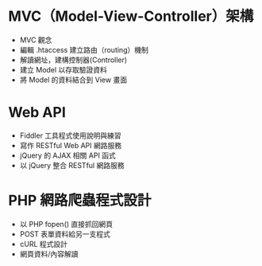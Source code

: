 # MVC（Model-View-Controller）架構
- MVC 觀念
- 編輯 .htaccess 建立路由（routing）機制
- 解讀網址，建構控制器(Controller)
- 建立 Model 以存取驗證資料
- 將 Model 的資料結合到 View 畫面

# Web API
- Fiddler 工具程式使用說明與練習
- 寫作 RESTful Web API 網路服務
- jQuery 的 AJAX 相關 API 函式
- 以 jQuery 整合 RESTful 網路服務

# PHP 網路爬蟲程式設計
- 以 PHP fopen() 直接抓回網頁
- POST 表單資料給另一支程式
- cURL 程式設計
- 網頁資料/內容解讀
